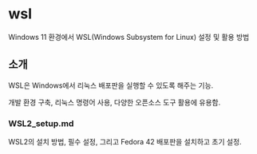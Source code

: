 # wsl

Windows 11 환경에서 WSL(Windows Subsystem for Linux) 설정 및 활용 방법

## 소개

WSL은 Windows에서 리눅스 배포판을 실행할 수 있도록 해주는 기능. 

개발 환경 구축, 리눅스 명령어 사용, 다양한 오픈소스 도구 활용에 유용함.



### WSL2_setup.md

WSL2의 설치 방법, 필수 설정, 그리고 Fedora 42 배포판을 설치하고 초기 설정.